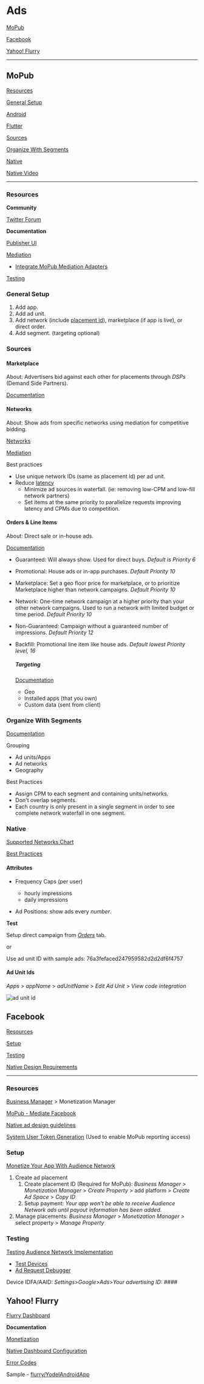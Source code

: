 # Ads

[MoPub](#MoPub)

[Facebook](#Facebook)

[Yahoo! Flurry](#Yahoo!-Flurry)

---

## MoPub

[Resources](#Resources)

[General Setup](#General-Setup)

[Android](../android/mopub-android.md)

[Flutter](../flutter/mopub-flutter.md)

[Sources](#Sources)

[Organize With Segments](#Organize-With-Segments)

[Native](#Native)

[Native Video](https://developers.mopub.com/docs/android/native-video/)

---

### Resources

**Community**

[Twitter Forum](https://twittercommunity.com/)

**Documentation**

[Publisher UI](https://developers.mopub.com/docs/ui/)

[Mediation](https://developers.mopub.com/docs/mediation/)

   - [Integrate MoPub Mediation Adapters](https://developers.mopub.com/docs/mediation/integrate/)

[Testing](https://developers.mopub.com/docs/android/testing/)

### General Setup

1. Add app.
2. Add ad unit.
3. Add network (include [placement id](#setup)), marketplace (if app is live), or direct order.
4. Add segment. (targeting optional)

### Sources
#### Marketplace

   About: Advertisers bid against each other for placements through _DSPs_ (Demand Side Partners).

   [Documentation](https://developers.mopub.com/docs/ui/marketplace/)

#### Networks

   About: Show ads from specific networks using mediation for competitive bidding.

   [Networks](https://developers.mopub.com/docs/ui/networks/)
   
   [Mediation](https://developers.mopub.com/docs/mediation/)

   Best practices
   - Use unique network IDs (same as placement id) per ad unit. 
   - Reduce [latency](https://developers.mopub.com/docs/mediation/waterfall-latency-and-best-practices/#latency-types-summary)
      - Minimize ad sources in waterfall. (ie:  removing low-CPM and low-fill network partners)
      - Set items at the same priority to parallelize requests improving latency and CPMs due to competition. 

#### Orders & Line Items

   About: Direct sale or in-house ads.

   [Documentation](https://developers.mopub.com/docs/ui/orders/#line-item-types)

- Guaranteed: Will always show. Used for direct buys. _Default is Priority 6_
- Promotional: House ads or in-app purchases. _Default Priority 10_
- Marketplace: Set a geo floor price for marketplace, or to prioritize Marketplace higher than network campaigns. _Default Priority 10_
- Network: One-time network campaign at a higher priority than your other network campaigns. Used to run a network with limited budget or time period. _Default Priority 10_
- Non-Guaranteed: Campaign without a guaranteed number of impressions. _Default Priority 12_
- Backfill: Promotional line item like house ads. _Default lowest Priority level, 16_

   ##### Targeting
   [Documentation](https://developers.mopub.com/docs/ui/orders/line-item-targeting/)

   - Geo
   - Installed apps (that you own)
   - Custom data (sent from client)

### Organize With Segments

[Documentation](https://developers.mopub.com/docs/ui/segments/)

Grouping
- Ad units/Apps
- Ad networks
- Geography

Best Practices

- Assign CPM to each segment and containing units/networks.
- Don't overlap segments.
- Each country is only present in a single segment in order to see complete network waterfall in one segment.


### Native

[Supported Networks Chart](https://developers.mopub.com/docs/mediation/supported-mediation-partners/)

[Best Practices](https://developers.mopub.com/docs/publisher/best-practices/native-ads/)

#### Attributes

- Frequency Caps (per user)
   - hourly impressions
   - daily impressions

- Ad Positions: show ads every _number_.

**Test**

Setup direct campaign from [_Orders_](https://developers.mopub.com/docs/ui/orders/) tab.

or

Use ad unit ID with sample ads: 76a3fefaced247959582d2d2df6f4757

#### Ad Unit Ids

_Apps_ > _appName_ > _adUnitName_ > _Edit Ad Unit_ > _View code integration_

![ad unit id](images/ad_unit_id.png)

## Facebook

[Resources](#Resources)

[Setup](#Setup)

[Testing](#Testing)

[Native Design Requirements](https://developers.facebook.com/docs/audience-network/guidelines/native-ads)

---

### Resources

[Business Manager](https://business.facebook.com/) > Monetization Manager

[MoPub - Mediate Facebook](https://developers.mopub.com/docs/mediation/networks/facebook/)

[Native ad design guidelines](https://developers.facebook.com/docs/audience-network/guidelines/native-ads)

[System User Token Generation](https://developers.facebook.com/docs/audience-network/reporting-api/systemuser/) (Used to enable MoPub reporting access)

### Setup

[Monetize Your App With Audience Network](https://www.facebook.com/help/publisher/1195459597167215)
   1. Create ad placement
      1. Create placement ID (Required for MoPub): _Business Manager_ > _Monetization Manager_ > _Create Property_ > add platform > _Create Ad Space_ > _Copy ID_
      2. Setup payment: _Your app won't be able to receive Audience Network ads until payout information has been added._
   2. Manage placements: _Business Manager_ > _Monetization Manager_ > select property > _Manage Property_

### Testing
 [Testing Audience Network Implementation](https://developers.facebook.com/docs/audience-network/testing/#testing-real)
- [Test Devices](https://business.facebook.com/pub/testdevices?business_id=2451110181597794)
- [Ad Request Debugger](https://business.facebook.com/pub/property/request_debugger?business_id=2451110181597794&property_id=1189190221239799)

Device IDFA/AAID: _Settings_>_Google_>_Ads_>_Your advertising ID: ####_

## Yahoo! Flurry

[Flurry Dashboard](https://dev.flurry.com/metrics/)

**Documentation**

[Monetization](https://developer.yahoo.com/flurry/docs/publisher/)

[Native Dashboard Configuration](https://developer.yahoo.com/flurry/docs/publisher/gettingstarted/nativeadsetup/)

[Error Codes](https://developer.yahoo.com/flurry/docs/faq/faqpublisher/android/#android-error-codes)

Sample - [flurry/YodelAndroidApp](https://github.com/flurry/YodelAndroidApp)